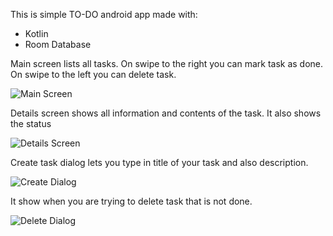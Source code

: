 This is simple TO-DO android app made with:

- Kotlin
- Room Database

Main screen lists all tasks.
On swipe to the right you can mark task as done.
On swipe to the left you can delete task.

![Main Screen](/images/main_screen.png)

Details screen shows all information and contents of the task.
It also shows the status

![Details Screen](/images/details.png )

Create task dialog lets you type in title of your task and also description.

![Create Dialog](/images/create_task_dialog.png )

It show when you are trying to delete task that is not done.

![Delete Dialog](/images/delete_not_done_task_dialog.png )